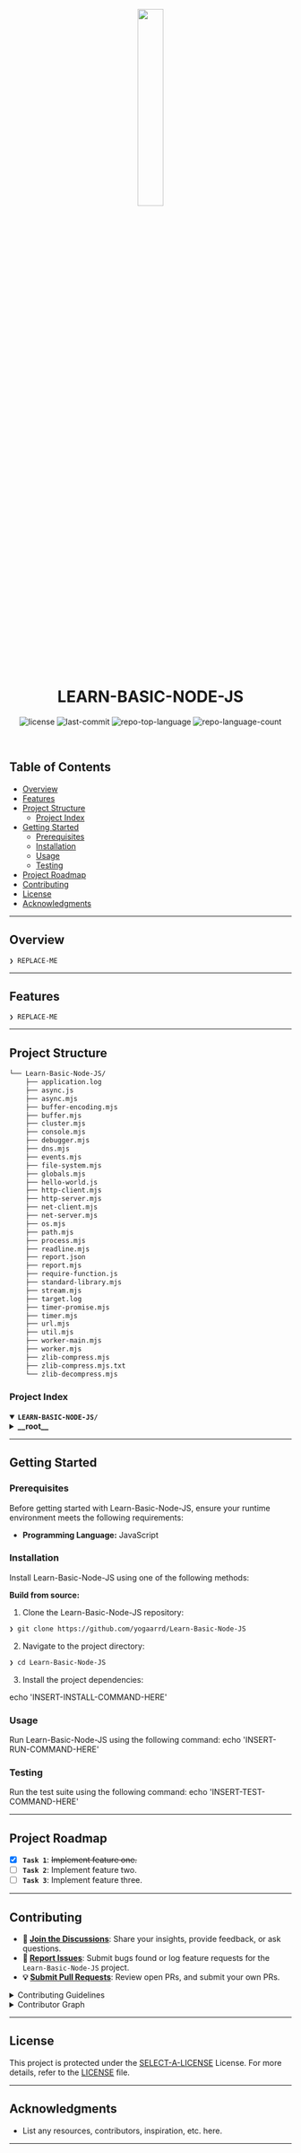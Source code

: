 <p align="center">
    <img src="https://e7.pngegg.com/pngimages/493/735/png-clipart-node-js-javascript-express-js-mongodb-github-github-angle-text.png" align="center" width="30%">
</p>
<p align="center"><h1 align="center">LEARN-BASIC-NODE-JS</h1></p>
<p align="center">
	<img src="https://img.shields.io/github/license/yogaarrd/Learn-Basic-Node-JS?style=default&logo=opensourceinitiative&logoColor=white&color=0080ff" alt="license">
	<img src="https://img.shields.io/github/last-commit/yogaarrd/Learn-Basic-Node-JS?style=default&logo=git&logoColor=white&color=0080ff" alt="last-commit">
	<img src="https://img.shields.io/github/languages/top/yogaarrd/Learn-Basic-Node-JS?style=default&color=0080ff" alt="repo-top-language">
	<img src="https://img.shields.io/github/languages/count/yogaarrd/Learn-Basic-Node-JS?style=default&color=0080ff" alt="repo-language-count">
</p>
<p align="center"><!-- default option, no dependency badges. -->
</p>
<p align="center">
	<!-- default option, no dependency badges. -->
</p>
<br>

##  Table of Contents

- [ Overview](#-overview)
- [ Features](#-features)
- [ Project Structure](#-project-structure)
  - [ Project Index](#-project-index)
- [ Getting Started](#-getting-started)
  - [ Prerequisites](#-prerequisites)
  - [ Installation](#-installation)
  - [ Usage](#-usage)
  - [ Testing](#-testing)
- [ Project Roadmap](#-project-roadmap)
- [ Contributing](#-contributing)
- [ License](#-license)
- [ Acknowledgments](#-acknowledgments)

---

##  Overview

<code>❯ REPLACE-ME</code>

---

##  Features

<code>❯ REPLACE-ME</code>

---

##  Project Structure

```sh
└── Learn-Basic-Node-JS/
    ├── application.log
    ├── async.js
    ├── async.mjs
    ├── buffer-encoding.mjs
    ├── buffer.mjs
    ├── cluster.mjs
    ├── console.mjs
    ├── debugger.mjs
    ├── dns.mjs
    ├── events.mjs
    ├── file-system.mjs
    ├── globals.mjs
    ├── hello-world.js
    ├── http-client.mjs
    ├── http-server.mjs
    ├── net-client.mjs
    ├── net-server.mjs
    ├── os.mjs
    ├── path.mjs
    ├── process.mjs
    ├── readline.mjs
    ├── report.json
    ├── report.mjs
    ├── require-function.js
    ├── standard-library.mjs
    ├── stream.mjs
    ├── target.log
    ├── timer-promise.mjs
    ├── timer.mjs
    ├── url.mjs
    ├── util.mjs
    ├── worker-main.mjs
    ├── worker.mjs
    ├── zlib-compress.mjs
    ├── zlib-compress.mjs.txt
    └── zlib-decompress.mjs
```


###  Project Index
<details open>
	<summary><b><code>LEARN-BASIC-NODE-JS/</code></b></summary>
	<details> <!-- __root__ Submodule -->
		<summary><b>__root__</b></summary>
		<blockquote>
			<table>
			<tr>
				<td><b><a href='https://github.com/yogaarrd/Learn-Basic-Node-JS/blob/master/debugger.mjs'>debugger.mjs</a></b></td>
				<td><code>❯ REPLACE-ME</code></td>
			</tr>
			<tr>
				<td><b><a href='https://github.com/yogaarrd/Learn-Basic-Node-JS/blob/master/stream.mjs'>stream.mjs</a></b></td>
				<td><code>❯ REPLACE-ME</code></td>
			</tr>
			<tr>
				<td><b><a href='https://github.com/yogaarrd/Learn-Basic-Node-JS/blob/master/async.js'>async.js</a></b></td>
				<td><code>❯ REPLACE-ME</code></td>
			</tr>
			<tr>
				<td><b><a href='https://github.com/yogaarrd/Learn-Basic-Node-JS/blob/master/net-server.mjs'>net-server.mjs</a></b></td>
				<td><code>❯ REPLACE-ME</code></td>
			</tr>
			<tr>
				<td><b><a href='https://github.com/yogaarrd/Learn-Basic-Node-JS/blob/master/events.mjs'>events.mjs</a></b></td>
				<td><code>❯ REPLACE-ME</code></td>
			</tr>
			<tr>
				<td><b><a href='https://github.com/yogaarrd/Learn-Basic-Node-JS/blob/master/net-client.mjs'>net-client.mjs</a></b></td>
				<td><code>❯ REPLACE-ME</code></td>
			</tr>
			<tr>
				<td><b><a href='https://github.com/yogaarrd/Learn-Basic-Node-JS/blob/master/buffer.mjs'>buffer.mjs</a></b></td>
				<td><code>❯ REPLACE-ME</code></td>
			</tr>
			<tr>
				<td><b><a href='https://github.com/yogaarrd/Learn-Basic-Node-JS/blob/master/http-server.mjs'>http-server.mjs</a></b></td>
				<td><code>❯ REPLACE-ME</code></td>
			</tr>
			<tr>
				<td><b><a href='https://github.com/yogaarrd/Learn-Basic-Node-JS/blob/master/zlib-compress.mjs.txt'>zlib-compress.mjs.txt</a></b></td>
				<td><code>❯ REPLACE-ME</code></td>
			</tr>
			<tr>
				<td><b><a href='https://github.com/yogaarrd/Learn-Basic-Node-JS/blob/master/buffer-encoding.mjs'>buffer-encoding.mjs</a></b></td>
				<td><code>❯ REPLACE-ME</code></td>
			</tr>
			<tr>
				<td><b><a href='https://github.com/yogaarrd/Learn-Basic-Node-JS/blob/master/worker.mjs'>worker.mjs</a></b></td>
				<td><code>❯ REPLACE-ME</code></td>
			</tr>
			<tr>
				<td><b><a href='https://github.com/yogaarrd/Learn-Basic-Node-JS/blob/master/require-function.js'>require-function.js</a></b></td>
				<td><code>❯ REPLACE-ME</code></td>
			</tr>
			<tr>
				<td><b><a href='https://github.com/yogaarrd/Learn-Basic-Node-JS/blob/master/path.mjs'>path.mjs</a></b></td>
				<td><code>❯ REPLACE-ME</code></td>
			</tr>
			<tr>
				<td><b><a href='https://github.com/yogaarrd/Learn-Basic-Node-JS/blob/master/http-client.mjs'>http-client.mjs</a></b></td>
				<td><code>❯ REPLACE-ME</code></td>
			</tr>
			<tr>
				<td><b><a href='https://github.com/yogaarrd/Learn-Basic-Node-JS/blob/master/timer.mjs'>timer.mjs</a></b></td>
				<td><code>❯ REPLACE-ME</code></td>
			</tr>
			<tr>
				<td><b><a href='https://github.com/yogaarrd/Learn-Basic-Node-JS/blob/master/file-system.mjs'>file-system.mjs</a></b></td>
				<td><code>❯ REPLACE-ME</code></td>
			</tr>
			<tr>
				<td><b><a href='https://github.com/yogaarrd/Learn-Basic-Node-JS/blob/master/worker-main.mjs'>worker-main.mjs</a></b></td>
				<td><code>❯ REPLACE-ME</code></td>
			</tr>
			<tr>
				<td><b><a href='https://github.com/yogaarrd/Learn-Basic-Node-JS/blob/master/util.mjs'>util.mjs</a></b></td>
				<td><code>❯ REPLACE-ME</code></td>
			</tr>
			<tr>
				<td><b><a href='https://github.com/yogaarrd/Learn-Basic-Node-JS/blob/master/async.mjs'>async.mjs</a></b></td>
				<td><code>❯ REPLACE-ME</code></td>
			</tr>
			<tr>
				<td><b><a href='https://github.com/yogaarrd/Learn-Basic-Node-JS/blob/master/url.mjs'>url.mjs</a></b></td>
				<td><code>❯ REPLACE-ME</code></td>
			</tr>
			<tr>
				<td><b><a href='https://github.com/yogaarrd/Learn-Basic-Node-JS/blob/master/cluster.mjs'>cluster.mjs</a></b></td>
				<td><code>❯ REPLACE-ME</code></td>
			</tr>
			<tr>
				<td><b><a href='https://github.com/yogaarrd/Learn-Basic-Node-JS/blob/master/globals.mjs'>globals.mjs</a></b></td>
				<td><code>❯ REPLACE-ME</code></td>
			</tr>
			<tr>
				<td><b><a href='https://github.com/yogaarrd/Learn-Basic-Node-JS/blob/master/readline.mjs'>readline.mjs</a></b></td>
				<td><code>❯ REPLACE-ME</code></td>
			</tr>
			<tr>
				<td><b><a href='https://github.com/yogaarrd/Learn-Basic-Node-JS/blob/master/console.mjs'>console.mjs</a></b></td>
				<td><code>❯ REPLACE-ME</code></td>
			</tr>
			<tr>
				<td><b><a href='https://github.com/yogaarrd/Learn-Basic-Node-JS/blob/master/zlib-decompress.mjs'>zlib-decompress.mjs</a></b></td>
				<td><code>❯ REPLACE-ME</code></td>
			</tr>
			<tr>
				<td><b><a href='https://github.com/yogaarrd/Learn-Basic-Node-JS/blob/master/report.mjs'>report.mjs</a></b></td>
				<td><code>❯ REPLACE-ME</code></td>
			</tr>
			<tr>
				<td><b><a href='https://github.com/yogaarrd/Learn-Basic-Node-JS/blob/master/dns.mjs'>dns.mjs</a></b></td>
				<td><code>❯ REPLACE-ME</code></td>
			</tr>
			<tr>
				<td><b><a href='https://github.com/yogaarrd/Learn-Basic-Node-JS/blob/master/report.json'>report.json</a></b></td>
				<td><code>❯ REPLACE-ME</code></td>
			</tr>
			<tr>
				<td><b><a href='https://github.com/yogaarrd/Learn-Basic-Node-JS/blob/master/os.mjs'>os.mjs</a></b></td>
				<td><code>❯ REPLACE-ME</code></td>
			</tr>
			<tr>
				<td><b><a href='https://github.com/yogaarrd/Learn-Basic-Node-JS/blob/master/process.mjs'>process.mjs</a></b></td>
				<td><code>❯ REPLACE-ME</code></td>
			</tr>
			<tr>
				<td><b><a href='https://github.com/yogaarrd/Learn-Basic-Node-JS/blob/master/hello-world.js'>hello-world.js</a></b></td>
				<td><code>❯ REPLACE-ME</code></td>
			</tr>
			<tr>
				<td><b><a href='https://github.com/yogaarrd/Learn-Basic-Node-JS/blob/master/zlib-compress.mjs'>zlib-compress.mjs</a></b></td>
				<td><code>❯ REPLACE-ME</code></td>
			</tr>
			<tr>
				<td><b><a href='https://github.com/yogaarrd/Learn-Basic-Node-JS/blob/master/timer-promise.mjs'>timer-promise.mjs</a></b></td>
				<td><code>❯ REPLACE-ME</code></td>
			</tr>
			<tr>
				<td><b><a href='https://github.com/yogaarrd/Learn-Basic-Node-JS/blob/master/standard-library.mjs'>standard-library.mjs</a></b></td>
				<td><code>❯ REPLACE-ME</code></td>
			</tr>
			</table>
		</blockquote>
	</details>
</details>

---
##  Getting Started

###  Prerequisites

Before getting started with Learn-Basic-Node-JS, ensure your runtime environment meets the following requirements:

- **Programming Language:** JavaScript


###  Installation

Install Learn-Basic-Node-JS using one of the following methods:

**Build from source:**

1. Clone the Learn-Basic-Node-JS repository:
```sh
❯ git clone https://github.com/yogaarrd/Learn-Basic-Node-JS
```

2. Navigate to the project directory:
```sh
❯ cd Learn-Basic-Node-JS
```

3. Install the project dependencies:

echo 'INSERT-INSTALL-COMMAND-HERE'



###  Usage
Run Learn-Basic-Node-JS using the following command:
echo 'INSERT-RUN-COMMAND-HERE'

###  Testing
Run the test suite using the following command:
echo 'INSERT-TEST-COMMAND-HERE'

---
##  Project Roadmap

- [X] **`Task 1`**: <strike>Implement feature one.</strike>
- [ ] **`Task 2`**: Implement feature two.
- [ ] **`Task 3`**: Implement feature three.

---

##  Contributing

- **💬 [Join the Discussions](https://github.com/yogaarrd/Learn-Basic-Node-JS/discussions)**: Share your insights, provide feedback, or ask questions.
- **🐛 [Report Issues](https://github.com/yogaarrd/Learn-Basic-Node-JS/issues)**: Submit bugs found or log feature requests for the `Learn-Basic-Node-JS` project.
- **💡 [Submit Pull Requests](https://github.com/yogaarrd/Learn-Basic-Node-JS/blob/main/CONTRIBUTING.md)**: Review open PRs, and submit your own PRs.

<details closed>
<summary>Contributing Guidelines</summary>

1. **Fork the Repository**: Start by forking the project repository to your github account.
2. **Clone Locally**: Clone the forked repository to your local machine using a git client.
   ```sh
   git clone https://github.com/yogaarrd/Learn-Basic-Node-JS
   ```
3. **Create a New Branch**: Always work on a new branch, giving it a descriptive name.
   ```sh
   git checkout -b new-feature-x
   ```
4. **Make Your Changes**: Develop and test your changes locally.
5. **Commit Your Changes**: Commit with a clear message describing your updates.
   ```sh
   git commit -m 'Implemented new feature x.'
   ```
6. **Push to github**: Push the changes to your forked repository.
   ```sh
   git push origin new-feature-x
   ```
7. **Submit a Pull Request**: Create a PR against the original project repository. Clearly describe the changes and their motivations.
8. **Review**: Once your PR is reviewed and approved, it will be merged into the main branch. Congratulations on your contribution!
</details>

<details closed>
<summary>Contributor Graph</summary>
<br>
<p align="left">
   <a href="https://github.com{/yogaarrd/Learn-Basic-Node-JS/}graphs/contributors">
      <img src="https://contrib.rocks/image?repo=yogaarrd/Learn-Basic-Node-JS">
   </a>
</p>
</details>

---

##  License

This project is protected under the [SELECT-A-LICENSE](https://choosealicense.com/licenses) License. For more details, refer to the [LICENSE](https://choosealicense.com/licenses/) file.

---

##  Acknowledgments

- List any resources, contributors, inspiration, etc. here.

---

